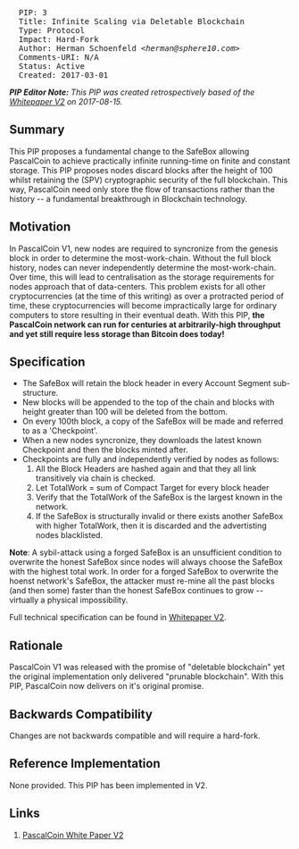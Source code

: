 <pre>
  PIP: 3
  Title: Infinite Scaling via Deletable Blockchain
  Type: Protocol 
  Impact: Hard-Fork
  Author: Herman Schoenfeld <i>&lt;herman@sphere10.com&gt;</i>
  Comments-URI: N/A
  Status: Active
  Created: 2017-03-01
</pre>

***PIP Editor Note:** This PIP was created retrospectively based of the [Whitepaper V2][1] on 2017-08-15.*

## Summary

This PIP proposes a fundamental change to the SafeBox allowing PascalCoin to achieve practically infinite running-time on finite and constant storage. This PIP proposes nodes discard blocks after the height of 100 whilst retaining the (SPV) cryptographic security of the full blockchain. This way, PascalCoin need only store the flow of transactions rather than the history -- a fundamental breakthrough in Blockchain technology.
 
## Motivation

In PascalCoin V1, new nodes are required to syncronize from the genesis block in order to determine the most-work-chain. Without the full block history, nodes can never independently determine the most-work-chain. Over time, this will lead to centralisation as the storage requirements for nodes approach that of data-centers. This problem exists for all other cryptocurrencies (at the time of this writing) as over a protracted period of time, these cryptocurrencies will become impractically large for ordinary computers to store resulting in their eventual death. With this PIP, **the PascalCoin network can run for centuries at arbitrarily-high throughput and yet still require less storage than Bitcoin does today!**

## Specification

* The SafeBox will retain the block header in every Account Segment sub-structure. 
* New blocks will be appended to the top of the chain and blocks with height greater than 100 will be deleted from the bottom. 
* On every 100th block, a copy of the SafeBox will be made and referred to as a 'Checkpoint'.
* When a new nodes syncronize, they downloads the latest known Checkpoint and then the blocks minted after. 
* Checkpoints are fully and independently verified by nodes as follows:
  1. All the Block Headers are hashed again and that they all link transitively via chain is checked.
  2. Let TotalWork = sum of Compact Target for every block header
  3. Verify that the TotalWork of the SafeBox is the largest known in the network.
  4. If the SafeBox is structurally invalid or there exists another SafeBox with higher TotalWork, then it is discarded and the advertisting nodes blacklisted.

**Note**: A sybil-attack using a forged SafeBox is an unsufficient condition to overwrite the honest SafeBox since nodes will always choose the SafeBox with the highest total work. In order for a forged SafeBox to overwrite the hoenst network's SafeBox, the attacker must re-mine all the past blocks (and then some) faster than the honest SafeBox continues to grow --virtually a physical impossibility.

Full technical specification can be found in [Whitepaper V2][1].
 
## Rationale

PascalCoin V1 was released with the promise of "deletable blockchain" yet the original implementation only delivered "prunable blockchain". With this PIP, PascalCoin now delivers on it's original promise.

## Backwards Compatibility

Changes are not backwards compatible and will require a hard-fork.
 
## Reference Implementation

None provided. This PIP has been implemented in V2.
 
## Links

1. [PascalCoin White Paper V2][1]

[1]: https://github.com/PascalCoin/PascalCoin/blob/master/PascalCoinWhitePaperV2.pdf